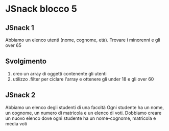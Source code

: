 JSnack blocco 5
===

## JSnack 1

Abbiamo un elenco utenti (nome, cognome, età).
Trovare i minorenni e gli over 65

## Svolgimento

1) creo un array di oggetti contenente gli utenti
2) utilizzo .filter per ciclare l'array e ottenere gli under 18 e gli over 60

## JSnack 2

Abbiamo un elenco degli studenti di una facoltà
Ogni studente ha un nome, un cognome, un numero di matricola e un elenco di voti.
Dobbiamo creare un nuovo elenco dove ogni studente ha un nome-cognome, matricola e media voti